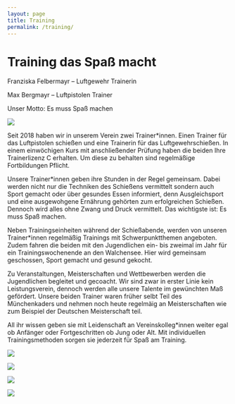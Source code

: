 ```yaml
---
layout: page
title: Training
permalink: /training/
---
```

# Training das Spaß macht

Franziska Felbermayr – Luftgewehr Trainerin

Max Bergmayr – Luftpistolen Trainer

Unser Motto: Es muss Spaß machen

![](/images/uploads/a848e29a-a43c-41d9-adb5-2d56db173d10.jpeg)

Seit 2018 haben wir in unserem Verein zwei Trainer*innen. Einen Trainer für das Luftpistolen schießen und eine Trainerin für das Luftgewehrschießen. In einem einwöchigen Kurs mit anschließender Prüfung haben die beiden Ihre Trainerlizenz C erhalten. Um diese zu behalten sind regelmäßige Fortbildungen Pflicht.

Unsere Trainer*innen geben ihre Stunden in der Regel gemeinsam. Dabei werden nicht nur die Techniken des Schießens vermittelt sondern auch Sport gemacht oder über gesundes Essen informiert, denn Ausgleichsport und eine ausgewohgene Ernährung gehörten zum erfolgreichen Schießen. Dennoch wird alles ohne Zwang und Druck vermittelt. Das wichtigste ist: Es muss Spaß machen.

Neben Trainingseinheiten während der Schießabende, werden von unseren Trainer*innen regelmäßig Trainings mit Schwerpunktthemen angeboten. Zudem fahren die beiden mit den Jugendlichen ein- bis zweimal im Jahr für ein Trainingswochenende an den Walchensee. Hier wird gemeinsam geschossen, Sport gemacht und gesund gekocht.

Zu Veranstaltungen, Meisterschaften und Wettbewerben werden die Jugendlichen begleitet und gecoacht. Wir sind zwar in erster Linie kein Leistungsverein, dennoch werden alle unsere Talente im gewünchten Maß gefördert. Unsere beiden Trainer waren früher selbt Teil des Münchenkaders und nehmen noch heute regelmäig an Meisterschaften wie zum Beispiel der Deutschen Meisterschaft teil.

All ihr wissen geben sie mit Leidenschaft an Vereinskolleg*innen weiter egal ob Anfänger oder Fortgeschritten ob Jung oder Alt. Mit individuellen Trainingsmethoden sorgen sie jederzeit für Spaß am Training.

![](/images/uploads/img_1999.jpeg)

![](/images/uploads/img_1992.jpeg)

![](/images/uploads/img_1960.jpeg)

![](/images/uploads/b7cb4ba5-9b96-48ed-a73d-225fc7d6ce02.jpeg)
